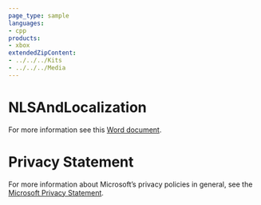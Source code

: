 ```yaml
---
page_type: sample
languages:
- cpp
products:
- xbox
extendedZipContent:
- ../../../Kits
- ../../../Media
---
```

# NLSAndLocalization
For more information see this [Word document](Readme.docx).
# Privacy Statement
For more information about Microsoft’s privacy policies in general, see the [Microsoft Privacy Statement](https://privacy.microsoft.com/en-us/privacystatement/).
